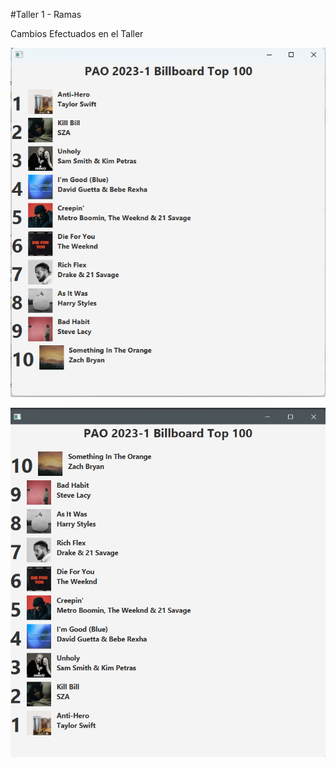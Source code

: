 #Taller 1 - Ramas

Cambios Efectuados en el Taller

![Cambios Efectuados en rama Titulo](./img.png "Rama Titulo")

![Cambios Efectuados en rama Orden](./img2.png "Rama Orden")
